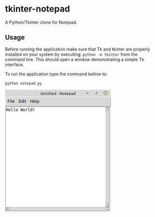 # tkinter-notepad

A Python/Tkinter clone for Notepad.

## Usage

Before running the application make sure that Tk and tkinter are properly installed on your system by executing: 
`python -m tkinter` from the command line. This should open a window demonstrating a simple Tk interface.

To run the application type the command bellow to:
```
python notepad.py
```
![notepad](notepad.png?raw=true)



